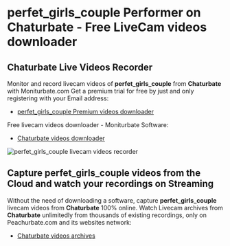 # perfet_girls_couple Performer on Chaturbate - Free LiveCam videos downloader

## Chaturbate Live Videos Recorder

Monitor and record livecam videos of **perfet_girls_couple** from **Chaturbate** with Moniturbate.com
Get a premium trial for free by just and only registering with your Email address:
* [perfet_girls_couple Premium videos downloader](https://moniturbate.com/request-demo-licence-key.html)

Free livecam videos downloader - Moniturbate Software:
* [Chaturbate videos downloader](https://moniturbate.com/moniturbate-download-software.html)

![perfet_girls_couple livecam videos recorder](https://peachurnet.com/templates/moniturbate-software.png)


## Capture perfet_girls_couple videos from the Cloud and watch your recordings on Streaming

Without the need of downloading a software, capture **perfet_girls_couple** livecam videos from **Chaturbate** 100% online.
Watch Livecam archives from **Chaturbate** unlimitedly from thousands of existing recordings, only on Peachurbate.com and its websites network:
* [Chaturbate videos archives](https://peachurnet.com/)